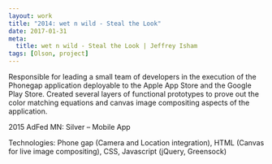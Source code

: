 ```yaml
---
layout: work
title: "2014: wet n wild - Steal the Look"
date: 2017-01-31
meta:
  title: wet n wild - Steal the Look | Jeffrey Isham
tags: [Olson, project]
---
```


<p>Responsible for leading a small team of developers in the execution of the Phonegap application deployable to the Apple App Store and the Google Play Store. Created several layers of functional prototypes to prove out the color matching equations and canvas image compositing aspects of the application.</p>
<p class="small">2015 AdFed MN: Silver – Mobile App</p>
<p class="small">Technologies: Phone gap (Camera and Location integration), HTML (Canvas for live image compositing), CSS, Javascript (jQuery, Greensock)</p>
